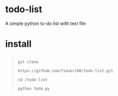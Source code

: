 # todo-list
A simple python to-do list with text file

# install
<blockquote>
<code>
git clone
<br />https://github.com/fioneri88/todo-list.git
<br />cd /todo-list
<br />python todo.py
</code>
</blockquote>
